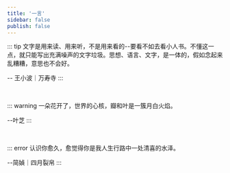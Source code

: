 ```yaml
---
title: '一言'
sidebar: false
publish: false
---
```


::: tip
文字是用来读、用来听，不是用来看的--要看不如去看小人书。不懂这一点，就只能写出充满噪声的文字垃圾。思想、语言、文字，是一体的，假如念起来乱糟糟，意思也不会好。

-- 王小波｜万寿寺
:::

<br>

::: warning
一朵花开了，世界的心核，瓣和叶是一簇月白火焰。

--叶芝
:::

<br>

::: error
认识你愈久，愈觉得你是我人生行路中一处清喜的水泽。

--简媜｜四月裂帛
:::
